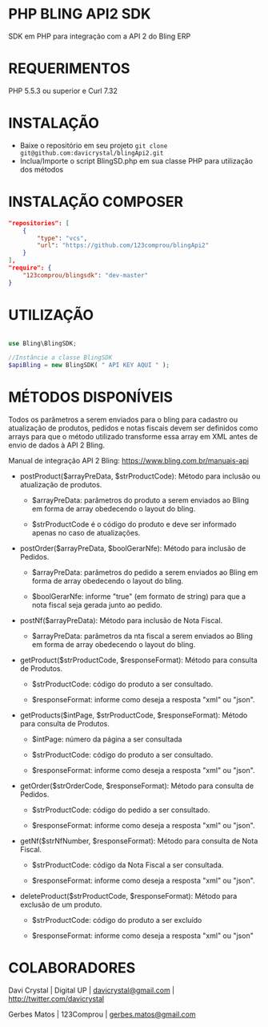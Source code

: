 PHP BLING API2 SDK 
===================

SDK em PHP para integração com a API 2 do Bling ERP


REQUERIMENTOS
=============
PHP 5.5.3 ou superior e Curl 7.32

INSTALAÇÃO
==========

- Baixe o repositório em seu projeto ```git clone git@github.com:davicrystal/blingApi2.git```
- Inclua/Importe o script BlingSD.php em sua classe PHP para utilização dos métodos

INSTALAÇÃO COMPOSER
===================

```json
"repositories": [
    {
        "type": "vcs",
        "url": "https://github.com/123comprou/blingApi2"
    }
],
"require": {
    "123comprou/blingsdk": "dev-master"
}
```



UTILIZAÇÃO
==========

```php

use Bling\BlingSDK;

//Instâncie a classe BlingSDK
$apiBling = new BlingSDK( " API KEY AQUI " );

```


MÉTODOS DISPONÍVEIS
===================

Todos os parâmetros a serem enviados para o bling para cadastro ou atualização de produtos, pedidos e notas fiscais devem ser definidos como arrays para que o método utilizado transforme essa array em XML antes de envio de dados à API 2 Bling.

Manual de integração API 2 Bling: https://www.bling.com.br/manuais-api

- postProduct($arrayPreData, $strProductCode): Método para inclusão ou atualização de produtos. 

	- $arrayPreData: parâmetros do produto a serem enviados ao Bling em forma de array obedecendo o layout do bling.

	- $strProductCode é o código do produto e deve ser informado apenas no caso de atualizações.

- postOrder($arrayPreData, $boolGerarNfe): Método para inclusão de Pedidos.

	- $arrayPreData: parâmetros do pedido a serem enviados ao Bling em forma de array obedecendo o layout do bling.

	- $boolGerarNfe: informe "true" (em formato de string) para que a nota fiscal seja gerada junto ao pedido.

- postNf($arrayPreData): Método para inclusão de Nota Fiscal.

	- $arrayPreData: parâmetros da nta fiscal a serem enviados ao Bling em forma de array obedecendo o layout do bling.

- getProduct($strProductCode, $responseFormat): Método para consulta de Produtos.

	- $strProductCode: código do produto a ser consultado.

	- $responseFormat: informe como deseja a resposta "xml" ou "json".

- getProducts($intPage, $strProductCode, $responseFormat): Método para consulta de Produtos.

    - $intPage: número da página a ser consultada

	- $strProductCode: código do produto a ser consultado.

	- $responseFormat: informe como deseja a resposta "xml" ou "json".

- getOrder($strOrderCode, $responseFormat): Método para consulta de Pedidos.

	- $strProductCode: código do pedido a ser consultado.

	- $responseFormat: informe como deseja a resposta "xml" ou "json".

- getNf($strNfNumber, $responseFormat): Método para consulta de Nota Fiscal.

	- $strProductCode: código da Nota Fiscal a ser consultada.

	- $responseFormat: informe como deseja a resposta "xml" ou "json".

- deleteProduct($strProductCode, $responseFormat): Método para exclusão de um produto.

	- $strProductCode: código do produto a ser excluído

	- $responseFormat: informe como deseja a resposta "xml" ou "json"


COLABORADORES
=============
Davi Crystal | Digital UP | davicrystal@gmail.com | http://twitter.com/davicrystal

Gerbes Matos | 123Comprou | gerbes.matos@gmail.com